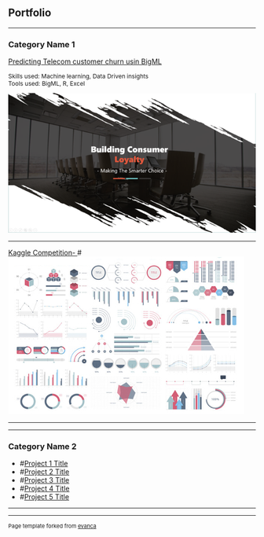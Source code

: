 ## Portfolio

---

### Category Name 1 

[Predicting Telecom customer churn usin BigML](/pdf/bigML1.pdf)
<br><p style="font-size:12px"> Skills used: Machine learning, Data Driven insights
<br>Tools used: BigML, R, Excel 

<img src="images/BigML_1.png?raw=true"/>

---
[Kaggle Competition- ](/pdf/sample_presentation.pdf)
#<img src="images/dummy_thumbnail.jpg?raw=true"/>

---


---

### Category Name 2

- #[Project 1 Title](http://example.com/)
- #[Project 2 Title](http://example.com/)
- #[Project 3 Title](http://example.com/)
- #[Project 4 Title](http://example.com/)
- #[Project 5 Title](http://example.com/)

---




---
<p style="font-size:11px">Page template forked from <a href="https://github.com/evanca/quick-portfolio">evanca</a></p>
<!-- Remove above link if you don't want to attibute -->
